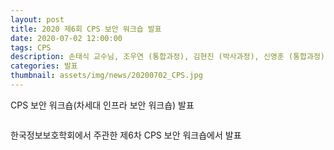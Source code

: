 ```yaml
---
layout: post
title: 2020 제6회 CPS 보안 워크숍 발표
date: 2020-07-02 12:00:00
tags: CPS
description: 손태식 교수님, 조우연 (통합과정), 김현진 (박사과정), 신영훈 (통합과정), 김형찬 (석사과정), 김성범 (통합과정), 김민주 (석사과정), 정다안 (인턴)
categories: 발표
thumbnail: assets/img/news/20200702_CPS.jpg
---
```


<p class="item-intro text-muted">CPS 보안 워크숍(차세대 인프라 보안 워크숍) 발표</p>
<img class="img-responsive img-centered" src="img/news/20200702_CPS.jpg" alt="">
<p>한국정보보호학회에서 주관한 제6차 CPS 보안 워크숍에서 발표</p>
